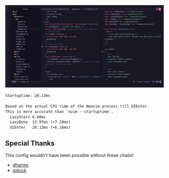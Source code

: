 <img src="screenshots/header.png" alt="screenshot">

```txt
Startuptime: 20.13ms

Based on the actual CPU time of the Neovim process till UIEnter.
This is more accurate than `nvim --startuptime`.
  LazyStart 6.68ms
  LazyDone  13.97ms (+7.29ms)
  UIEnter   20.13ms (+6.16ms)
```

## Special Thanks 
This config wouldn't have been possible without these chads!
+ [dharmx](https://github.com/dharmx/nvim/)
+ [siduck](https://github.com/NvChad/NvChad)

